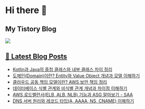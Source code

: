 # Hi there 👋

## My Tistory Blog

<p>
    <a href="https://kylo8.tistory.com"><img src="https://img.shields.io/badge/Tistory-000000?style=flat-square&logo=Tistory&logoColor=white"/>
</p>

## 📕 Latest Blog Posts

<ul><li><a href='https://kylo8.tistory.com/entry/Kotlin%EA%B3%BC-Java%EC%9D%98-%EC%A4%91%EC%B2%A9-%ED%81%B4%EB%9E%98%EC%8A%A4%EC%99%80-%EB%82%B4%EB%B6%80-%ED%81%B4%EB%9E%98%EC%8A%A4-%EC%B0%A8%EC%9D%B4-%EC%A0%95%EB%A6%AC' target='_blank'>Kotlin과 Java의 중첩 클래스와 내부 클래스 차이 정리</a></li><li><a href='https://kylo8.tistory.com/entry/%EB%8F%84%EB%A9%94%EC%9D%B8Domain%EC%9D%B4%EB%9E%80-Entity%EC%99%80-Value-Object-%EA%B0%9C%EB%85%90%EA%B3%BC-%EB%AA%A8%EB%8D%B8-%EC%9D%B4%ED%95%B4%ED%95%98%EA%B8%B0' target='_blank'>도메인(Domain)이란? Entity와 Value Object 개념과 모델 이해하기</a></li><li><a href='https://kylo8.tistory.com/entry/%ED%81%B4%EB%9D%BC%EC%9A%B0%EB%93%9C-%EA%B3%B5%EB%8F%99-%EC%B1%85%EC%9E%84-%EB%AA%A8%EB%8D%B8%EC%9D%B4%EB%9E%80-AWS-%EB%B3%B4%EC%95%88-%EC%B1%85%EC%9E%84-%EC%A0%95%EB%A6%AC' target='_blank'>클라우드 공동 책임 모델이란? AWS 보안 책임 정리</a></li><li><a href='https://kylo8.tistory.com/entry/%EB%8D%B0%EC%9D%B4%ED%84%B0%EB%B2%A0%EC%9D%B4%EC%8A%A4-%EC%8B%9D%EB%B3%84-%EA%B4%80%EA%B3%84%EC%99%80-%EB%B9%84%EC%8B%9D%EB%B3%84-%EA%B4%80%EA%B3%84-%EA%B0%9C%EB%85%90%EA%B3%BC-%EC%B0%A8%EC%9D%B4%EC%A0%90-%EC%9D%B4%ED%95%B4%ED%95%98%EA%B8%B0' target='_blank'>데이터베이스 식별 관계와 비식별 관계 개념과 차이점 이해하기</a></li><li><a href='https://kylo8.tistory.com/entry/AWS-%EB%A1%9C%EB%93%9C%EB%B0%B8%EB%9F%B0%EC%84%9CELB-ALB-NLB-%EA%B8%B0%EB%8A%A5%EA%B3%BC-ASG-%EC%95%8C%EC%95%84%EB%B3%B4%EA%B8%B0-SAA' target='_blank'>AWS 로드밸런서(ELB, ALB, NLB) 기능과 ASG 알아보기 - SAA</a></li><li><a href='https://kylo8.tistory.com/entry/DNS-%EC%84%9C%EB%B2%84-%EC%9B%90%EB%A6%AC%EC%99%80-%EB%A0%88%EC%BD%94%EB%93%9C-%ED%83%80%EC%9E%85A-AAAA-NS-CNAME-%EC%9D%B4%ED%95%B4%ED%95%98%EA%B8%B0' target='_blank'>DNS 서버 원리와 레코드 타입(A, AAAA, NS, CNAME) 이해하기</a></li></ul>